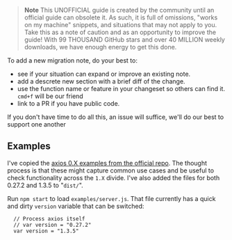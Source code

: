 > **Note**
> This UNOFFICIAL guide is created by the community until an official guide can obsolete it. As such, it is full of omissions, "works on my machine" snippets, and situations that may not apply to you. Take this as a note of caution and as an opportunity to improve the guide! With 99 THOUSAND GitHub stars and over 40 MILLION weekly downloads, we have enough energy to get this done.

To add a new migration note, do your best to:

- see if your situation can expand or improve an existing note.
- add a descrete new section with a brief diff of the change.
- use the function name or feature in your changeset so others can find it. `cmd+f` will be our friend
- link to a PR if you have public code.

If you don't have time to do all this, an issue will suffice, we'll do our best to support one another

## Examples

I've copied the [axios 0.X examples from the official repo](https://github.com/axios/axios/tree/v0.x/examples). The thought process is that these might capture common use cases and be useful to check functionality across the `1.X` divide. I've also added the files for both 0.27.2 and 1.3.5 to "`dist/`".

Run `npm start` to load `examples/server.js`. That file currently has a quick and dirty `version` variable that can be switched:

```
  // Process axios itself
  // var version = "0.27.2"
  var version = "1.3.5"
```
